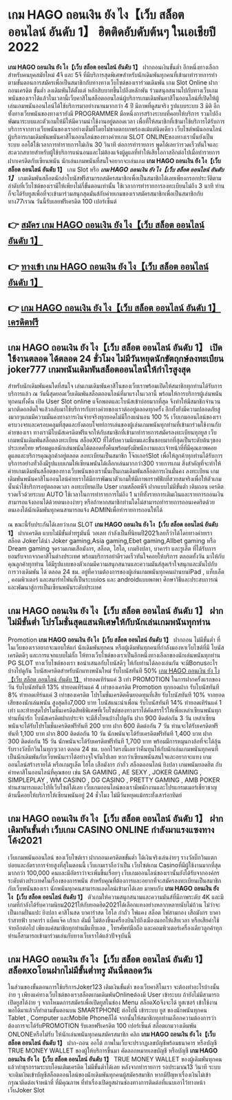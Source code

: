 # เกม HAGO ถอนเงิน ยัง ไง【เว็บ สล็อต ออนไลน์ อันดับ 1】  ฮิตติดอับดับต้นๆ ในเอเชียปี 2022

**เกม HAGO ถอนเงิน ยัง ไง【เว็บ สล็อต ออนไลน์ อันดับ 1】** ฝากถอนเงินขั้นต่ำ  อีกหนึ่งทางเลือกสำหรับคนยุคสมัยใหม่ 4จี และ 5จี ที่มีบริการสุดพิเศษสำหรับนักเดิมพันทุกคนที่เข้ามาทำรายการทำตามขั้นตอนการสมัครเพื่อเป็นสมาชิกกับทางทางเว็บไซต์ของเราร่วมเดิมพัน เกม Slot Online ฝากถอนเครดิต ขั้นต่ำ ลงเดิมพันได้ตั้งแต่ หลักสิบบาทขึ้นไปถึงหลักพัน ร่วมสนุกสนานไปกับทางเว็บเกมพนันของเราได้แล้วในเวลานี้เว็บคาสิโนสล็อตออนไลน์ผู้บริการเกมเดิมพันคาสิโนออนไลน์ที่เปิดให้ผู้เล่นเกมพนันออนไลน์ได้ใช้บริการมาอย่างนานมากกว่า 4 ปี มีภาพที่ดูสมจริง รูปแบบระบบ 3 มิติ
อีกทั้งทางเว็บพนันของทางเรายังมี  PROGRAMMER มือหนึ่งการสร้างระบบที่คอยให้บริการ  รวมไปถึงพัฒนาระบบและตัวเกมให้มีให้มีความน่าใช้งานอยู่ตลอดเวลา เพื่อที่ให้สมาชิกที่เข้ามาใช้บริการได้รับการบริการจากทางเว็บพนันของเราอย่างเต็มที่โดยไม่ขาดตกบกพร่องแม้แต่นิดเดียว เว็บไซต์พนันออนไลน์ผู้บริการเกมเดิมพันพนันคาสิโนออนไลน์ของทางค่ายเกม SLOT ONLINEของทางเรานั้นยังเป็นระบบ ออโต้ใช้เวลาการทำรายการไม่เกิน 30 วินาที ต่อการทำรายการ พูดได้เลยว่ารวดเร็วทันใจและสะดวกสบายสำหรับผู้ใช้บริการแน่นอนและไม่ต้องแจ้งผู้ดูแลที่ทำให้เสียโอกาสอีกต่อไปเมื่อทำรายการฝากเครดิตกับเซียนพนัน
นักเล่นเกมพนันที่สนใจอยากจะเล่นเกม **เกม HAGO ถอนเงิน ยัง ไง【เว็บ สล็อต ออนไลน์ อันดับ 1】** เกม Slot  หรือ ***เกม HAGO ถอนเงิน ยัง ไง【เว็บ สล็อต ออนไลน์ อันดับ 1】*** เกมเดิมพันสล็อตนักล่าโบนัสฟรีสามารถสมัครสมาชิกเพื่อเป็นสมาชิกได้เลยเพียงกรอกประวัติตามลำดับที่เว็บไซต์ของเรามีให้เพียงไม่กี่ขั้นตอนเท่านั้น ใช้เวลาการทำรายการลงทะเบียนไม่ถึง 3 นาที ท่านก็จะได้รับยูสเพื่อที่จะเข้ามาร่วมสนุกสุดมันส์กับค่ายเกมของเราสมัครสมาชิกเพื่อเป็นสมาชิกกับทาง77เราณ วันนี้รับเลยฟรีเครดิต 100 เปอร์เซ็นต์ 

## 👉 [สมัคร เกม HAGO ถอนเงิน ยัง ไง【เว็บ สล็อต ออนไลน์ อันดับ 1】](https://archa888.com/)
## 👉 [ทางเข้า เกม HAGO ถอนเงิน ยัง ไง【เว็บ สล็อต ออนไลน์ อันดับ 1】](https://archa888.com/)
## 👉 [เกม HAGO ถอนเงิน ยัง ไง【เว็บ สล็อต ออนไลน์ อันดับ 1】 เครดิตฟรี](https://archa888.com/)

## เกม HAGO ถอนเงิน ยัง ไง【เว็บ สล็อต ออนไลน์ อันดับ 1】 เปิดใช้งานตลอด ได้ตลอด 24 ชั่วโมง ไม่มีวันหยุดนักขัตฤกษ์ลงทะเบียน joker777 เกมพนันเดิมพันสล็อตออนไลน์ให้กำไรสูงสุด

สำหรับนักเดิมพันคนใดที่สนใจ เล่นเกมเดิมพันคาสิโนของเว็บเราพร้อมเปิดให้สมาชิกทุกท่านได้รับการบริการแล้ว ณ วันนี้สุดยอดเว็บเดิมพันสล็อตออนไลน์ที่มาแรงในเวลานี้ พร้อมให้การบริการผู้เล่นพนันทุกคนทั้งคืน เปิด User Slot online แจ็กพอตและโบนัสเข้าบ่อยมากที่สุด จึงทำให้มีสมาชิกจำนวนมากติดอกติดใจแล้วกลับมาใช้บริการกับทางค่ายของเราต่ออยู่ตลอดทุกครั้ง อีกทั้งยังมีความปลอดภัยสูงมากๆแถมมีความมั่นคงทางการเงินจ่ายจริงทุกยอดไม่มีโกงแน่นอน 100 % เว็บเกมออนไลน์ของเราครบวงจรและครอบคลุมที่สุดและยังตอบโจทย์การเล่นของผู้เล่นเกมพนันทุกท่านที่เข้ามาร่วมใช้งานกับค่ายของเรา
ทางเรามีโบนัสเครดิตฟรีแจกให้กับสมาชิกที่เข้ามาทำรายการสมัครลงทะเบียนทุกยูส เว็บเกมพนันเดิมพันสล็อตลงทะเบียน สล็อตXO ที่ได้รับความนิยมและชื่นชอบมากที่สุดเป็นระดับต้นๆของประเทศไทย พร้อมดูแลนักเล่นพนันได้ตลอดทั้งคืนพร้อมยังมีพนักงานและเจ้าหน้าที่ที่มีคุณภาพคอยดูแลและบริการคุณลูกค้าอยู่ตลอด ลงทะเบียนเป็นสมาชิก โจ๊กเกอร์Slot เพื่อให้ลูกค้าทุกท่านได้รับการบริการอย่างทั่วถึงมีรูปแบบเกมให้เซียนพนันได้เลือกเล่นมากกว่า300 รายการเกม
สิ่งสำคัญที่จะทำให้ค่ายเกมเดิมพันสล็อตของทางเว็บพนันของเรานั้นเป็นเกมเดิมพันสล็อตการเงินมั่นคง ลงทะเบียน  เกมเดิมพันพนันคาสิโนออนไลน์ค่ายเราได้มีการพัฒนาตัวเกมให้มีภาพกราฟฟิกที่สวยสมจริงเพื่อให้ตัวเกมนั้นน่าใช้บริการอยู่ตลอดเวลา ลงทะเบียนเปิด User เกมสล็อตพีจี ฝากแบบไม่มีขั้นต่ำ เติมถอน เครดิตรวดเร็วด้วยระบบ AUTO ใช้เวลาในการทำรายการไม่ถึง 1 นาทีทั้งรายการเติมเงินและรายการถอนเงินสามารถแจ้งถอนได้ด้วยตนเองง่ายๆ หรือถ้าหากสมาชิกท่านใดไม่สามารถทำรายการถอนเคดริตด้วยตนเองได้นักเดิมพันทุกคนสามารถแจ้ง ADMINเพื่อทำรายการถอนให้ได้

ณ ขณะนี้รับประกันได้เลยว่าเกม SLOT **เกม HAGO ถอนเงิน ยัง ไง【เว็บ สล็อต ออนไลน์ อันดับ 1】** ฝากเครดิต แบบไม่มีขั้นต่ำทรูมันนี่ วอเลท กำลังเป็นที่นิยมปี2021เลยก็ว่าได้โดยทางค่ายเรา สล็อต Jokerได้นำ  Joker gaming,Asia gaming,Ebet gaming,Allbet gaming หรือ Dream gaming จุดรวมเกมเสือมังกร, สล็อต, ไฮโล, เกมยิงปลา, บาคาร่า และรูเล็ต ที่ได้รับการยอมรับจากจากคาสิโนต่างประเทศ พร้อมบริการอย่าดีรวดเร็วทันใจคอยให้บริการ ตลอดทั้งวัน มาให้กับคุณลูกค้าทุกท่าน ได้มีรูปแบบของตัวเกมมีความสนุกสนานและความมันส์สุดเร้าใจสนุกและมันไปกับการวางเดิมพัน ได้ ตลอด 24 ชม. อยู่ที่ความต้องการของผู้เล่นเกมพนันทุกคนผ่านบนiPad , แท็บเล็ต , คอมพิวเตอร์ และสมาร์ทโฟนที่เป็นระบบios และ androidแบบพกพา ศึกษาวิธีและประสบการณ์และพัฒนาสู่การเป็นเซียนพนันระดับประเทศ

## เกม HAGO ถอนเงิน ยัง ไง【เว็บ สล็อต ออนไลน์ อันดับ 1】 ฝากไม่มีขั้นต่ำ โปรโมชั่นสุดแสนพิเศษให้กับนักเล่นเกมพนันทุกท่าน

 Promotion  **เกม HAGO ถอนเงิน ยัง ไง【เว็บ สล็อต ออนไลน์ อันดับ 1】** ฝากถอน ไม่มีขั้นต่ำ ที่ในเว็บของเราอยากจะมอบให้แก่  นักเดิมพันทุกคน หรือผู้เดิมพันทุกคนที่กำลังมองหาเว็บไซต์ที่มี โบนัสเครดิตดีๆ และการแจกแบบไม่กั๊ก ให้ทางเว็บไซต์ของเราเป็นอีกหนึ่งทางเลือกของนักเล่นพนันทุกท่าน  PG SLOT ทางเว็บไซต์ของเรา ขอนำเสนอกับโบนัสดีๆ ให้กับท่านได้ลองเล่นกัน จะมีBonusอะไรบ้างไปดูกัน
โบนัสเครดิตสำหรับนักแทงพนันใหม่ รับโบนัสทันที 50% [เกม HAGO ถอนเงิน ยัง ไง【เว็บ สล็อต ออนไลน์ อันดับ 1】](https://archa888.com/) ทำยอดเทิร์นแค่ 3 เท่า
 PROMOTION ในการฝากครั้งแรกของวัน รับโบนัสทันที 13% ทำยอดเทิร์นแค่ 4 เท่าของเครดิต
 Promotion ทุกยอดฝาก รับโบนัสทันที 8% ทำยอดเทิร์นแค่ 3 เท่าของเครดิต
โปรโมชั่นเครดิตคืนยอดทุนที่เสีย รับโบนัสทันที 10% จากยอดเสียของนักเล่นพนัน สูงสุดถึง7,000 บาท
โบนัสแนะนำเพื่อน รับโบนัสทันที 14% ทำยอดเทิร์นแค่ 1 เท่า
และท้ายสุดโปรโมชั่นเครดิตสิทธิพิเศษที่เว็บไซต์ของทางเราได้คัดสรรไว้ให้เพื่อเหล่าเซียนพนันทุกท่านที่น่ารัก โบนัสเครดิตฝากประจำ จะมีสิ่งไหนบ้างไปดูกัน
ฝาก 900 ติดต่อกัน 3 วัน เหล่าเซียนพนันจะได้รับโปรโมชั่นเครดิตฟรีทันที 200 บาท
ฝาก 600 ติดต่อกัน 7 วัน ท่านจะได้รับเครดิตฟรีทันที 1,100 บาท
ฝาก 800 ติดต่อกัน 10 วัน นักพนันจะได้รับเครดิตฟรีทันที 1,400 บาท
ฝาก 300 ติดต่อกัน 15 วัน นักพนันจะได้รับเครดิตฟรีทันที 1,700 บาท
พร้อมมีการหมุนกงล้อที่จะได้ลุ้นรับรางวัลบิ๊กวินในทุกๆเวลา ตลอด 24 ชม. บอกไว้ตรงนี้เลยว่าคืนทุนให้กับนักเล่นเกมพนันทุกคนที่เป็นนักเดิมพันกับเว็บพนันเราได้อย่างจุใจกันไปเลย หากว่าเซียนพนันสนใจและอยากจะแทง เกมออนไลน์สร้างรายได้ หรือเกมรูเล็ต ไฮโล เสือมังกร กำถั่ว สล็อตออนไลน์ ยิงปลา เกมพนันยอดฮิต กับค่ายคาสิโนออนไลน์ที่คุณชอบ เช่น SA GAMING , AE SEXY , JOKER GAMING , SIMPLEPLAY , WM CASINO , DG CASINO , PRETTY GAMING , AMB POKER  ท่านสามารถแตะไปที่เว็บไซต์ได้เลย เว็บเกมออนไลน์ของเรามีพนักงานและโปรแกรมเมอร์เชี่ยวชาญด้านนี้คอยให้บริการให้เซียนพนันอยู่ 24 ชั่วโมง ไม่มีวันหยุดแม้กระทั่งเสาร์อาทิตย์

## เกม HAGO ถอนเงิน ยัง ไง【เว็บ สล็อต ออนไลน์ อันดับ 1】 ฝากเดิมพันขั้นต่ำ  เว็บเกม CASINO ONLINE กำลังมาแรงแซงทางโค้ง2021

เว็บเกมพนันออนไลน์ ของเว็บไซต์เรา ฝากถอนเครดิตขขั้นต่ำ ได้เงินจริงเล่นง่ายๆ รางวัลบิ๊กวินแตกบ่อยและอัตราการจ่ายสูงที่สุในตอนนี้ เว็บเกมเราถือว่าเป็น เว็บไซต์เกม Casinoที่มีผู้ใช้งานมากที่สุดมากกว่า 100,000 คนและมีอัตราว่าจะเพิ่มขึ้นเรื่อยๆ เว็บเกมออนไลน์ของเรานั้นยังได้รับจากองค์กรระดับต่างประเทศในเรื่องของการพนัน สำหรับคุณที่ต้องการและอยากที่จะสมัครลงทะเบียนเป็นสมาชิกกับเว็บพนันของเรา นักพนันทุกคนสามารถแอดไลน์เข้ามาได้เลย
	มาพบกับ **เกม HAGO ถอนเงิน ยัง ไง【เว็บ สล็อต ออนไลน์ อันดับ 1】** ตัวเกมให้ความสนุกสนานและความมันส์ที่มีภาพระดับ 4K และมีเกมที่กำลังได้รับความนิยม2021ให้กับยอดฮิต2021ได้เลือกแทงอย่างหลากหลายนับไม่ถ้วน  ไม่ว่าจะเป็นเกมปั่นแปะ ยิงปลา คาสิโนสด บาคาร่าสด ไฮโล กำถั่ว ไพ่แคง สล็อต ไพ่สามกอง เสือมังกร บาคาร่าสายฟ้า บาคาร่า แบ็คแจ๊ค เก้าเก ดัมมี่ ไม่ต้องขึ้นเครื่องบินไปถึงเมืองนอกให้เสียเวลา หรือเสียค่าใช้จ่ายอีกต่อไป เพียงแค่สมาชิกทุกท่านมีแท็บเลต , โทรศัพท์มือถือ และคอมพิวเตอร์เครื่องเดียวลูกค้าทุกท่านก็สามารถเข้ามาร่วมเล่นกับทางเว็บเราได้แล้วปัจจุบันนี้

## เกม HAGO ถอนเงิน ยัง ไง【เว็บ สล็อต ออนไลน์ อันดับ 1】 สล็อตxoโอนฝากไม่มีขั้นต่ำทรู มันนี่ตลอดวัน

ในส่วนของขั้นตอนการใช้บริการJoker123 เติมเงินขั้นต่ำ ของเว็บคาสิโนเรา จะต้องทำอะไรบ้างนั้น ง่าย ๆ เพียงแค่ทางเว็บไซต์ของเราสล็อตเกมเดิมพันOnlineต้องมี User เข้าระบบ ถ้ายังไม่มีสามารถเปิดยูสได้ง่าย ๆ จากโหมดการสมัครเพื่อเปิดยูสในช่อง Menu สล็อตXoจึงจะได้ ยูสเซอร์ เข้าใช้งาน พอได้มาแล้วก็ทำตามขั้นตอนบน SMARTPHONE ต่อไปนี้
เข้าระบบ ยูส  ของนักพนันทุกคน Tablet , Computer และMobile Phoneก็ได้
จากนั้นให้สมาชิกทุกท่านเลือกความต้องการว่า ต้องการจะได้รับPROMOTION รับเลยฟรีเครดิต 100 เปอร์เซ็นต์  สล็อตเกมวางเดิมพัน ONLONEหรือไม่รับ
ให้นักเล่นพนันทุกคนสมัครสมาชิก คลิก **เกม HAGO ถอนเงิน ยัง ไง【เว็บ สล็อต ออนไลน์ อันดับ 1】** ฝาก-ถอน ออโต้ ภาพในเว็บจะปรากฏเลขบัญชีพร้อมธนาคาร หรือบัญชี TRUE MONEY WALLET ของผู้ให้บริการขึ้นมา
คัดลอกหมายเลขบัญชี หรือบัญชี **เกม HAGO ถอนเงิน ยัง ไง【เว็บ สล็อต ออนไลน์ อันดับ 1】** TRUE MONEY WALLET ของผู้เดิมพันทุกคน แล้วทำธุรกรรมระบบโอนเติมเครดิต ไม่มีขั้นต่ำได้เลย
หลังจากทำรายการ รอประมาณ13 วินาที ระบบจะเติมเงินเข้าบัญชีสล็อตออนไลน์ของนักเดิมพันทุกคนผู้สมัครสมาชิก
หากมีปัญหาเรื่องเงินไม่เข้า กรุณาติดต่อเจ้าหน้าที่ ที่มีคุณภาพ ที่ทำเรื่องเปิดยูสผ่านช่องทางการติดต่อที่แนบเอาไว้ทางหน้าเว็บJoker Slot


